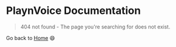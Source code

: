 <!-- docs/_404.md -->

# PlaynVoice Documentation

> 404 not found - The page you're searching for does not exist.

Go back to [Home](/) :smile: